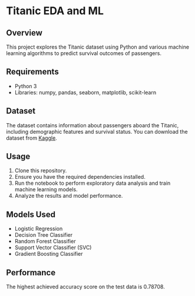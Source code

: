 # Titanic EDA and ML

## Overview
This project explores the Titanic dataset using Python and various machine learning algorithms to predict survival outcomes of passengers.

## Requirements
- Python 3
- Libraries: numpy, pandas, seaborn, matplotlib, scikit-learn

## Dataset
The dataset contains information about passengers aboard the Titanic, including demographic features and survival status. You can download the dataset from [Kaggle](https://www.kaggle.com/competitions/titanic/data).

## Usage
1. Clone this repository.
2. Ensure you have the required dependencies installed.
3. Run the notebook to perform exploratory data analysis and train machine learning models.
4. Analyze the results and model performance.

## Models Used
- Logistic Regression
- Decision Tree Classifier
- Random Forest Classifier
- Support Vector Classifier (SVC)
- Gradient Boosting Classifier

## Performance
The highest achieved accuracy score on the test data is 0.78708.


